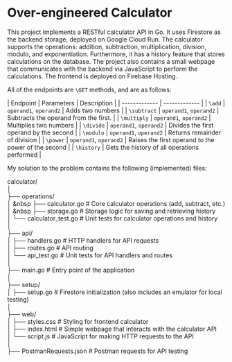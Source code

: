 # Over-engineered Calculator


This project implements a RESTful calculator API in Go. It uses Firestore as the backend storage, deployed on Google Cloud Run. 
The calculator supports the operations: addition, subtraction, multiplication, division, modulo, and exponentiation. Furthermore, it has a history feature that stores calculations on the database.
The project also contains a small webpage that communicates with the backend via JavaScript to perform the calculations. The frontend is deployed on Firebase Hosting. 

All of the endpoints are `\GET` methods, and are as follows:


| Endpoint  | Parameters        | Description        |
| ------------- | ------------- |
| `\add`        | `operand1`, `operand2`  | Adds two numbers  |
| `\subtract`   | `operand1`, `operand2`  | Subtracts the operand from the first. |
| `\multiply`   | `operand1`, `operand2`  | Multiplies two numbers |
| `\divide`     | `operand1`, `operand2`  | Divides the first operand by the second |
| `\modulo`     | `operand1`, `operand2`  | Returns remainder of division |
| `\power`     | `operand1`, `operand2`  | Raises the first operand to the power of the second |
| `\history`     |  Gets the history of all operations performed |

My solution to the problem contains the following (implemented) files:


calculator/  
│  
├── operations/  
│ &nbsp ├── calculator.go              # Core calculator operations (add, subtract, etc.)  
│ &nbsp ├── storage.go                 # Storage logic for saving and retrieving history  
│   └── calculator_test.go           # Unit tests for calculator operations and history  
│  
├── api/  
│   ├── handlers.go                # HTTP handlers for API requests   
│   ├── routes.go                  # API routing  
│   └── api_test.go                # Unit tests for API handlers and routes  
│  
├── main.go                        # Entry point of the application  
│  
├── setup/  
│   ├── setup.go                   # Firestore initialization (also includes an emulator for local testing)  
│  
├── web/                             
│   ├── styles.css                 # Styling for frontend calculator  
│   ├── index.html                 # Simple webpage that interacts with the calculator API  
│   └── script.js                  # JavaScript for making HTTP requests to the API  
│  
├── PostmanRequests.json           # Postman requests for API testing  
